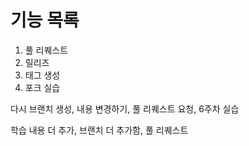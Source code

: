 # 기능 목록
1. 풀 리퀘스트
2. 릴리즈
3. 태그 생성
4. 포크 실습

다시 브랜치 생성, 내용 변경하기, 풀 리퀘스트 요청, 6주차 실습

학습 내용 더 추가, 브랜치 더 추가함, 풀 리퀘스트

